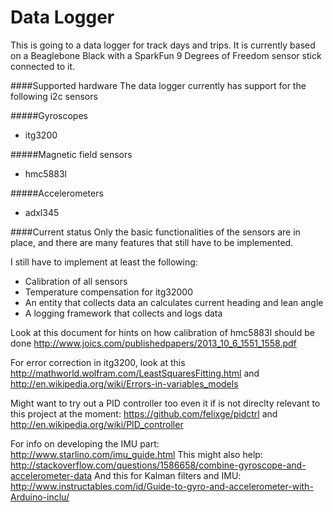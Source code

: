 Data Logger
===========
This is going to a data logger for track days and trips. It is currently based on a Beaglebone Black with a SparkFun 9 Degrees of Freedom sensor stick connected to it.

####Supported hardware
The data logger currently has support for the following i2c sensors

#####Gyroscopes
- itg3200 

#####Magnetic field sensors
- hmc5883l

#####Accelerometers
- adxl345

####Current status
Only the basic functionalities of the sensors are in place, and there are many features that still have to be implemented.

I still have to implement at least the following:
- Calibration of all sensors
- Temperature compensation for itg32000
- An entity that collects data an calculates current heading and lean angle
- A logging framework that collects and logs data

Look at this document for hints on how calibration of hmc5883l should be done http://www.joics.com/publishedpapers/2013_10_6_1551_1558.pdf

For error correction in itg3200, look at this http://mathworld.wolfram.com/LeastSquaresFitting.html and http://en.wikipedia.org/wiki/Errors-in-variables_models

Might want to try out a PID controller too even it if is not direclty relevant to this project at the moment: https://github.com/felixge/pidctrl and http://en.wikipedia.org/wiki/PID_controller

For info on developing the IMU part: http://www.starlino.com/imu_guide.html
This might also help: http://stackoverflow.com/questions/1586658/combine-gyroscope-and-accelerometer-data
And this for Kalman filters and IMU: http://www.instructables.com/id/Guide-to-gyro-and-accelerometer-with-Arduino-inclu/
